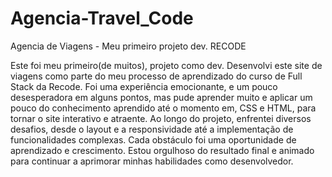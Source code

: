 # Agencia-Travel_Code
Agencia de Viagens - Meu primeiro projeto dev. RECODE 

Este foi meu primeiro(de muitos), projeto como dev. Desenvolvi este site de viagens como parte do meu processo de aprendizado do curso de 
Full Stack da Recode. Foi uma experiência emocionante, e um pouco desesperadora em alguns pontos, mas pude aprender muito e aplicar um pouco do conhecimento 
aprendido até o momento em, CSS e HTML, para tornar o site interativo e atraente. Ao longo do projeto, enfrentei diversos desafios, 
desde o layout e a responsividade até a implementação de funcionalidades complexas. Cada obstáculo foi uma oportunidade de aprendizado e crescimento. 
Estou orgulhoso do resultado final e animado para continuar a aprimorar minhas habilidades como desenvolvedor.
